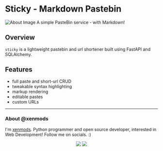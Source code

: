 # Sticky - Markdown Pastebin
![About Image](https://graph.org/file/1ccc161fa085d8b658335.jpg)
A simple PasteBin service - with Markdown!

## Overview
`sticky` is a lightweight pastebin and url shortener built using FastAPI and SQLAlchemy.

## Features
- full paste and short-url CRUD
- tweakable syntax highlighting
- markup rendering
- editable pastes
- custom URLs

***
### About @xenmods
I'm [xenmods](https://github.com/xenmods). Python programmer and open source developer, interested in Web Development! Follow me on socials. :)

<p align="center">
    <a href="https://github.com/xenmods"><img src="https://img.shields.io/badge/GitHub-100000?style=for-the-badge&logo=github&logoColor=white"></a>
    <a href="mailto:ilumomin04@gmail.com"><img src="https://img.shields.io/badge/Gmail-D14836?style=for-the-badge&logo=gmail&logoColor=white"></a>
</p>
